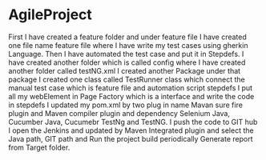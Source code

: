 # AgileProject
First I have created a feature folder and under feature file I have created one file name feature file where I have write my test cases using gherkin Language.
Then I have automated the test case and put it in Stepdefs.
I have created another folder which is called config where I have created another folder called testNG.xml
I created another Package under that package I created one class called TestRunner class which connect the manual test case which is feature file and automation script stepdefs
I put all my webElement in Page Factory which is a interface and write the code in stepdefs
I updated my pom.xml by two plug in name Mavan sure fire plugin and Maven compiler plugin and dependency Selenium Java, Cucumber Java, Cucumebr TestNg and TestNG.
I push the code to GIT hub 
I open the Jenkins and updated by Maven Integrated plugin and select the Java path, GIT path and Run the project build periodically
Generate report from Target folder.
